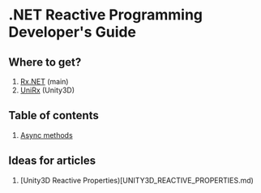 # .NET Reactive Programming Developer's Guide

## Where to get?

1. [Rx.NET](https://github.com/Reactive-Extensions/Rx.NET) (main)
2. [UniRx](https://github.com/neuecc/UniRx) (Unity3D)

## Table of contents
1. [Async methods](ASYNC_METHODS.md)

## Ideas for articles
1. [Unity3D Reactive Properties)[UNITY3D_REACTIVE_PROPERTIES.md)
